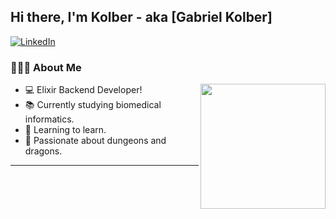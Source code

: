 ## Hi there, I'm Kolber - aka [Gabriel Kolber]
[![LinkedIn](https://img.shields.io/badge/linkedin-%230077B5.svg?&style=for-the-badge&logo=linkedin&logoColor=white)](https://www.linkedin.com/in/gabrielkolber/)

### 👨🏻‍💻 About Me

<img align='right' src='https://user-images.githubusercontent.com/5713670/87202985-820dcb80-c2b6-11ea-9f56-7ec461c497c3.gif' width='200"'>

- 💻 Elixir Backend Developer!
- 📚 Currently studying biomedical informatics.
- 🌱 Learning to learn.
- 🎲 Passionate about dungeons and dragons.

---


